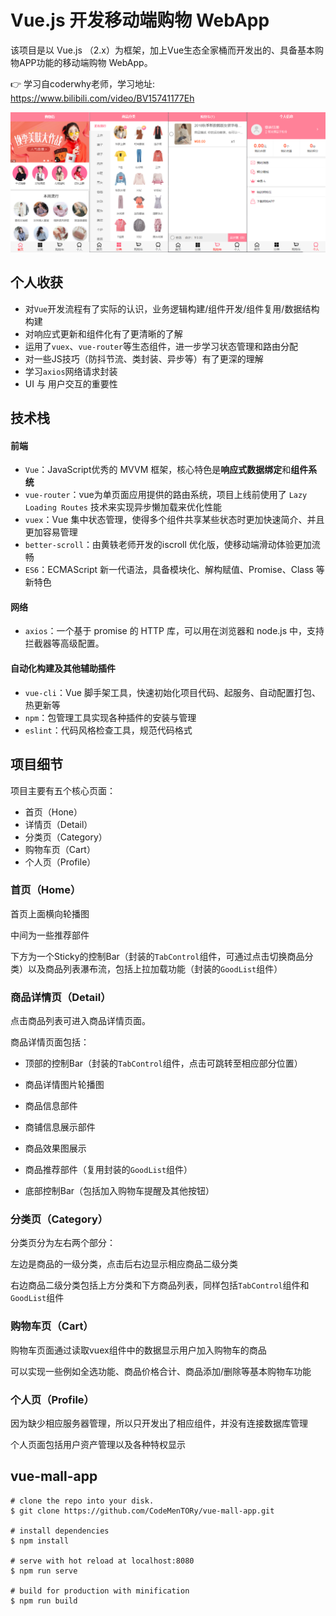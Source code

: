 # Vue.js 开发移动端购物 WebApp

该项目是以 Vue.js （2.x）为框架，加上Vue生态全家桶而开发出的、具备基本购物APP功能的移动端购物 WebApp。

👉 学习自coderwhy老师，学习地址: https://www.bilibili.com/video/BV15741177Eh

![图片预览](./public/image-1.png)

## 个人收获

- 对`Vue`开发流程有了实际的认识，业务逻辑构建/组件开发/组件复用/数据结构构建
- 对响应式更新和组件化有了更清晰的了解
- 运用了`vuex`、`vue-router`等生态组件，进一步学习状态管理和路由分配
- 对一些JS技巧（防抖节流、类封装、异步等）有了更深的理解
- 学习`axios`网络请求封装
- UI 与 用户交互的重要性

## 技术栈

#### 前端

- `Vue`：JavaScript优秀的 MVVM 框架，核心特色是**响应式数据绑定**和**组件系统**
- `vue-router`：vue为单页面应用提供的路由系统，项目上线前使用了 `Lazy Loading Routes` 技术来实现异步懒加载来优化性能
- `vuex`：Vue 集中状态管理，使得多个组件共享某些状态时更加快速简介、并且更加容易管理
- `better-scroll`：由黄轶老师开发的iscroll 优化版，使移动端滑动体验更加流畅
- `ES6`：ECMAScript 新一代语法，具备模块化、解构赋值、Promise、Class 等新特色

#### 网络

- `axios`：一个基于 promise 的 HTTP 库，可以用在浏览器和 node.js 中，支持拦截器等高级配置。

#### 自动化构建及其他辅助插件

- `vue-cli`：Vue 脚手架工具，快速初始化项目代码、起服务、自动配置打包、热更新等
- `npm`：包管理工具实现各种插件的安装与管理
- `eslint`：代码风格检查工具，规范代码格式

## 项目细节

项目主要有五个核心页面：

- 首页（Hone）
- 详情页（Detail）
- 分类页（Category）
- 购物车页（Cart）
- 个人页（Profile）

### 首页（Home）

首页上面横向轮播图

中间为一些推荐部件

下方为一个Sticky的控制Bar（封装的`TabControl`组件，可通过点击切换商品分类）以及商品列表瀑布流，包括上拉加载功能（封装的`GoodList`组件）

### 商品详情页（Detail）

点击商品列表可进入商品详情页面。

商品详情页面包括：

- 顶部的控制Bar（封装的`TabControl`组件，点击可跳转至相应部分位置）

- 商品详情图片轮播图
- 商品信息部件

- 商铺信息展示部件
- 商品效果图展示
- 商品推荐部件（复用封装的`GoodList`组件）

- 底部控制Bar（包括加入购物车提醒及其他按钮）

### 分类页（Category）

分类页分为左右两个部分：

左边是商品的一级分类，点击后右边显示相应商品二级分类

右边商品二级分类包括上方分类和下方商品列表，同样包括`TabControl`组件和`GoodList`组件

### 购物车页（Cart）

购物车页面通过读取vuex组件中的数据显示用户加入购物车的商品

可以实现一些例如全选功能、商品价格合计、商品添加/删除等基本购物车功能

### 个人页（Profile）

因为缺少相应服务器管理，所以只开发出了相应组件，并没有连接数据库管理

个人页面包括用户资产管理以及各种特权显示

## vue-mall-app

```
# clone the repo into your disk.
$ git clone https://github.com/CodeMenTORy/vue-mall-app.git

# install dependencies
$ npm install

# serve with hot reload at localhost:8080
$ npm run serve

# build for production with minification
$ npm run build
```

